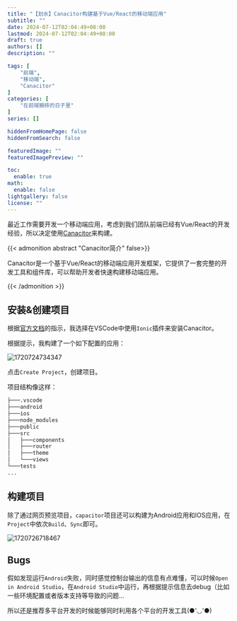 ```yaml
---
title: "【划水】Canacitor构建基于Vue/React的移动端应用"
subtitle: ""
date: 2024-07-12T02:04:49+08:00
lastmod: 2024-07-12T02:04:49+08:00
draft: true
authors: []
description: ""

tags: [
    "前端",
    "移动端",
    "Canacitor"
]
categories: [
    "在前端搬砖的日子里"
]
series: []

hiddenFromHomePage: false
hiddenFromSearch: false

featuredImage: ""
featuredImagePreview: ""

toc:
  enable: true
math:
  enable: false
lightgallery: false
license: ""
---
```


最近工作需要开发一个移动端应用，考虑到我们团队前端已经有Vue/React的开发经验，所以决定使用[Canacitor](https://capacitorjs.com/)来构建。

{{< admonition abstract "Canacitor简介" false>}}

Canacitor是一个基于Vue/React的移动端应用开发框架，它提供了一套完整的开发工具和组件库，可以帮助开发者快速构建移动端应用。

{{< /admonition >}}

## 安装&创建项目

根据[官方文档](https://capacitorjs.com/docs)的指示，我选择在VSCode中使用`Ionic`插件来安装Canacitor。

根据提示，我构建了一个如下配置的应用：

![1720724734347](https://img.dodolalorc.cn/i/2024/07/12/66902d18ac540.png)

点击`Create Project`，创建项目。

项目结构像这样：

```bash
├───.vscode
├───android
├───ios
├───node_modules
├───public
├───src
│   ├───components
│   ├───router
│   ├───theme
│   └───views
└───tests
...
```

## 构建项目

除了通过网页预览项目，`capacitor`项目还可以构建为Android应用和IOS应用，在`Project`中依次`Build`、`Sync`即可。

![1720726718467](https://img.dodolalorc.cn/i/2024/07/12/6690352294158.png)

## Bugs

假如发现运行`Android`失败，同时感觉控制台输出的信息有点难懂，可以时候`Open in Android Studio`，在`Android Studio`中运行，再根据提示信息去debug（比如一些环境配置或者版本支持等导致的问题...

所以还是推荐多平台开发的时候能够同时利用各个平台的开发工具(●'◡'●)
